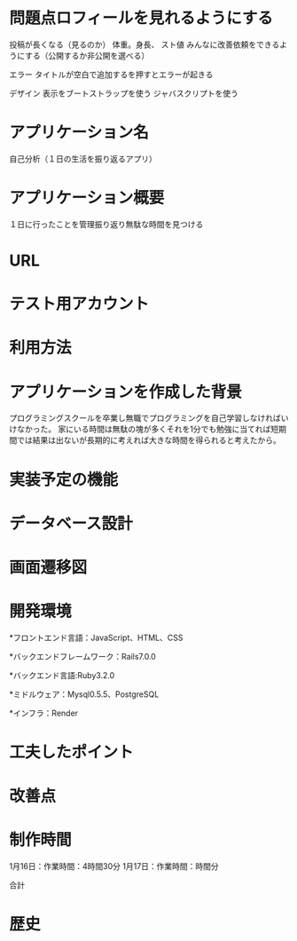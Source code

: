 # 問題点ロフィールを見れるようにする
投稿が長くなる（見るのか）
体重。身長、
スト値
みんなに改善依頼をできるようにする（公開するか非公開を選べる）

エラー
タイトルが空白で追加するを押すとエラーが起きる


デザイン
表示をブートストラップを使う
ジャバスクリプトを使う



# アプリケーション名
自己分析（１日の生活を振り返るアプリ）

# アプリケーション概要
１日に行ったことを管理振り返り無駄な時間を見つける

# URL
# テスト用アカウント
# 利用方法
# アプリケーションを作成した背景
プログラミングスクールを卒業し無職でプログラミングを自己学習しなければいけなかった。
家にいる時間は無駄の塊が多くそれを1分でも勉強に当てれば短期間では結果は出ないが長期的に考えれば大きな時間を得られると考えたから。

# 実装予定の機能
# データベース設計
# 画面遷移図
# 開発環境
*フロントエンド言語：JavaScript、HTML、CSS

*バックエンドフレームワーク：Rails7.0.0 

*バックエンド言語:Ruby3.2.0

*ミドルウェア：Mysql0.5.5、PostgreSQL

*インフラ：Render

# 工夫したポイント
# 改善点
# 制作時間
1月16日：作業時間：4時間30分
1月17日：作業時間：時間分

合計
# 歴史

